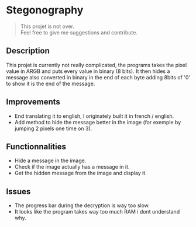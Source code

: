 # Stegonography
> This projet is not over.  
> Feel free to give me suggestions and contribute.
## Description
This projet is currently not really complicated, the programs takes the pixel value in ARGB and puts every value in binary (8 bits). It then hides a message also converted in binary in the end of each byte adding 8bits of '0' to show it is the end of the message.
## Improvements
* End translating it to english, I originately built it in french / english.
* Add method to hide the message better in the image (for exemple by jumping 2 pixels one time on 3).
## Functionnalities
* Hide a message in the image.
* Check if the image actually has a message in it.
* Get the hidden message from the image and display it.
## Issues
* The progress bar during the decryption is way too slow.
* It looks like the program takes way too much RAM i dont understand why.